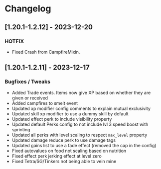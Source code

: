 # Changelog

## [1.20.1-1.2.12] - 2023-12-20
### HOTFIX
- Fixed Crash from CampfireMixin.

## [1.20.1-1.2.11] - 2023-12-17
### Bugfixes / Tweaks
- Added Trade events.  Items now give XP based on whether they are given or received
- Added campfires to smelt event
- Updated xp modifier config comments to explain mutual exclusivity
- Updated skill xp modifier to use a dummy skill by default
- Updated effect perk to include visibility property
- Updated default Perks config to not include lvl 3 speed boost with sprinting
- Updated all perks with level scaling to respect `max_level` property
- Updated damage reduce perk to use damage tags
- Updated gains list to use a fade effect (removed the cap in the config)
- Fixed autovalues on food not scaling based on nutrition
- Fixed effect perk jerking effect at level zero
- Fixed Tetra/SG/Tinkers not being able to vein mine